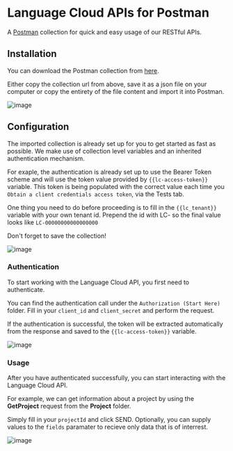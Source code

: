 # Language Cloud APIs for Postman

A [Postman](https://www.postman.com/) collection for quick and easy usage of our RESTful APIs.

## Installation

You can download the Postman collection from [here](https://github.com/sdl/language-cloud-public-api-postman/blob/develop/postmanCollection.json?raw=true). 

Either copy the collection url from above, save it as a json file on your computer or copy the entirety of the file content and import it into Postman.

![image](https://user-images.githubusercontent.com/10993097/118100979-c343a000-b3df-11eb-9a1c-e404f662b269.png)

## Configuration

The imported collection is already set up for you to get started as fast as possible. 
We make use of collection level variables and an inherited authentication mechanism.

For exaple, the authentication is already set up to use the Bearer Token scheme and will use the token value provided by `{{lc-access-token}}` variable. This token is being populated with the correct value each time you `Obtain a client credentials access token`, via the Tests tab.

One thing you need to do before proceeding is to fill in the `{{lc_tenant}}` variable with your own tenant id. Prepend the id with LC- so the final value looks like `LC-00000000000000000`

Don't forget to save the collection!

![image](https://user-images.githubusercontent.com/10993097/118111273-250a0700-b3ec-11eb-910b-23cfd490695a.png)


### Authentication
To start working with the Language Cloud API, you first need to authenticate. 

You can find the authentication call under the `Authorization (Start Here)` folder. Fill in your `client_id` and `client_secret` and perform the request.

If the authentication is successful, the token will be extracted automatically from the response and saved to the `{{lc-access-token}}` variable.

![image](https://user-images.githubusercontent.com/10993097/118103532-b1173100-b3e2-11eb-97c0-92df2f3794ec.png)

### Usage

After you have authenticated successfully, you can start interacting with the Language Cloud API.

For example, we can get information about a project by using the **GetProject** request from the **Project** folder.

Simply fill in your `projectId` and click SEND. Optionally, you can supply values to the `fields` paramater to recieve only data that is of interrest.

![image](https://user-images.githubusercontent.com/10993097/118110695-68b04100-b3eb-11eb-8356-5bd6e21185c8.png)


